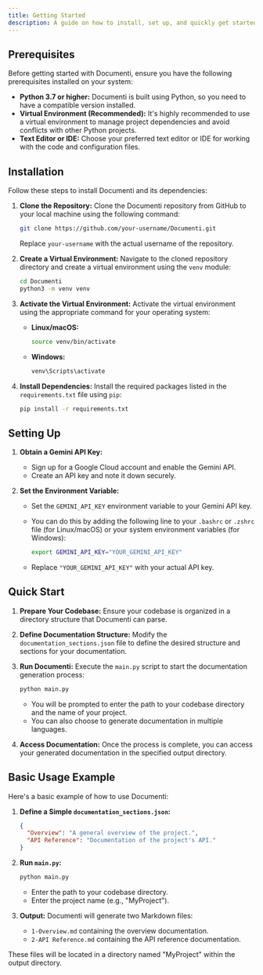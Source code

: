```yaml
---
title: Getting Started
description: A guide on how to install, set up, and quickly get started with using Documenti.
---
```


## Prerequisites

Before getting started with Documenti, ensure you have the following prerequisites installed on your system:

- **Python 3.7 or higher:** Documenti is built using Python, so you need to have a compatible version installed. 
- **Virtual Environment (Recommended):** It's highly recommended to use a virtual environment to manage project dependencies and avoid conflicts with other Python projects.
- **Text Editor or IDE:** Choose your preferred text editor or IDE for working with the code and configuration files.

## Installation

Follow these steps to install Documenti and its dependencies:

1. **Clone the Repository:** Clone the Documenti repository from GitHub to your local machine using the following command:

   ```bash
   git clone https://github.com/your-username/Documenti.git 
   ```

   Replace `your-username` with the actual username of the repository.

2. **Create a Virtual Environment:** Navigate to the cloned repository directory and create a virtual environment using the `venv` module:

   ```bash
   cd Documenti
   python3 -m venv venv 
   ```

3. **Activate the Virtual Environment:** Activate the virtual environment using the appropriate command for your operating system:

   - **Linux/macOS:**
     ```bash
     source venv/bin/activate
     ```
   - **Windows:**
     ```bash
     venv\Scripts\activate
     ```

4. **Install Dependencies:** Install the required packages listed in the `requirements.txt` file using `pip`:

   ```bash
   pip install -r requirements.txt
   ```

## Setting Up

1. **Obtain a Gemini API Key:**
   - Sign up for a Google Cloud account and enable the Gemini API.
   - Create an API key and note it down securely.

2. **Set the Environment Variable:**
   - Set the `GEMINI_API_KEY` environment variable to your Gemini API key.
   - You can do this by adding the following line to your `.bashrc` or `.zshrc` file (for Linux/macOS) or your system environment variables (for Windows):

     ```bash
     export GEMINI_API_KEY="YOUR_GEMINI_API_KEY"
     ```

   - Replace `"YOUR_GEMINI_API_KEY"` with your actual API key.

## Quick Start

1. **Prepare Your Codebase:** Ensure your codebase is organized in a directory structure that Documenti can parse.
2. **Define Documentation Structure:** Modify the `documentation_sections.json` file to define the desired structure and sections for your documentation.
3. **Run Documenti:** Execute the `main.py` script to start the documentation generation process:

   ```bash
   python main.py
   ```

   - You will be prompted to enter the path to your codebase directory and the name of your project.
   - You can also choose to generate documentation in multiple languages.

4. **Access Documentation:** Once the process is complete, you can access your generated documentation in the specified output directory.

## Basic Usage Example

Here's a basic example of how to use Documenti:

1. **Define a Simple `documentation_sections.json`:**

   ```json
   {
     "Overview": "A general overview of the project.",
     "API Reference": "Documentation of the project's API."
   }
   ```

2. **Run `main.py`:**

   ```bash
   python main.py
   ```

   - Enter the path to your codebase directory.
   - Enter the project name (e.g., "MyProject").

3. **Output:** Documenti will generate two Markdown files:
   - `1-Overview.md` containing the overview documentation.
   - `2-API Reference.md` containing the API reference documentation.

These files will be located in a directory named "MyProject" within the output directory.
